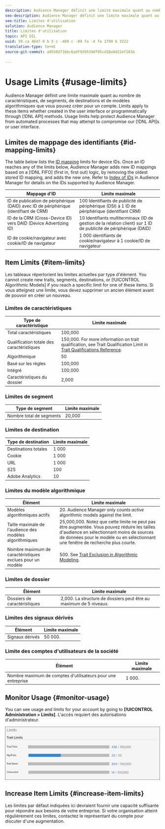 ```yaml
---
description: Audience Manager définit une limite maximale quant au nombre de caractéristiques, de segments, de destinations et de modèles algorithmiques que vous pouvez créer pour un compte. Les limites s'appliquent à ces éléments, qu'ils soient créés dans l'interface utilisateur ou par programmation via des méthodes API. Les limites d'utilisation permettent de protéger Audience Manager à partir des processus automatisés susceptibles de tenter de compromettre nos API ou l'interface utilisateur.
seo-description: Audience Manager définit une limite maximale quant au nombre de caractéristiques, de segments, de destinations et de modèles algorithmiques que vous pouvez créer pour un compte. Les limites s'appliquent à ces éléments, qu'ils soient créés dans l'interface utilisateur ou par programmation via des méthodes API. Les limites d'utilisation permettent de protéger Audience Manager à partir des processus automatisés susceptibles de tenter de compromettre nos API ou l'interface utilisateur.
seo-title: Limites d'utilisation
solution: Audience Manager
title: Limites d'utilisation
topic: API DIL
uuid: 50 ca 4647-0 b 5 c -409 c -89 fa -4 fa 1799 b 3222
translation-type: tm+mt
source-git-commit: a9550d71bbc6adf939539df05cd38a9d22ef261b

---
```



# Usage Limits {#usage-limits}

Audience Manager définit une limite maximale quant au nombre de caractéristiques, de segments, de destinations et de modèles algorithmiques que vous pouvez créer pour un compte. Limits apply to these items whether created in the user interface or programmatically through [!DNL API] methods. Usage limits help protect Audience Manager from automated processes that may attempt to compromise our [!DNL API]s or user interface.

## Limites de mappage des identifiants {#id-mapping-limits}

The table below lists the [ID mapping](../../integration/sending-audience-data/batch-data-transfer-explained/id-sync-http.md) limits for device IDs. Once an ID reaches any of the limits below, Audience Manager adds new ID mappings based on a [!DNL FIFO] (first in, first out) logic, by removing the oldest stored ID mapping, and adds the new one. Refer to [Index of IDs](../../reference/ids-in-aam.md) in Audience Manager for details on the IDs supported by Audience Manager.

| Mappage d&#39;ID | Limite maximale |
|-----------|-------------- |
| ID de publication de périphérique (DAID) avec ID de périphérique (identifiant de CRM) | 100 Identifiants de publicité de périphérique (DSI) à 1 ID de périphérique (identifiant CRM) |
| ID de la CRM (Cross-Device ID) vers DAID (Device Advertizing ID) | 10 Identifiants multiterminaux (ID de gestion de la relation client) sur 1 ID de publicité de périphérique (DAID) |
| ID de cookie/navigateur avec cookie/ID de navigateur | 1 000 identifiants de cookie/navigateur à 1 cookie/ID de navigateur |

## Item Limits {#item-limits}

Les tableaux répertorient les limites actuelles par type d&#39;élément. You cannot create new traits, segments, destinations, or [!UICONTROL Algorithmic Models] if you reach a specific limit for one of these items. Si vous atteignez une limite, vous devez supprimer un ancien élément avant de pouvoir en créer un nouveau.

### Limites de caractéristiques

| Type de caractéristique | Limite maximale |
| -------------------------- | ------------------------------------- |
| Total caractéristiques | 100,000 |
| Qualification totale des caractéristiques | 150,000. For more information on trait qualification, see Trait Qualification Limit in [Trait Qualifications Reference](/help/using/features/traits/trait-qualification-reference.md#trait-qualification-limit). |
| Algorithmique | 50 |
| Basé sur les règles | 100,000 |
| Intégré | 100,000 |
| Caractéristiques du dossier | 2,000 |

### Limites de segment

| Type de segment | Limite maximale |
| -------------- | ------------- |
| Nombre total de segments | 20,000 |

### Limites de destination

| Type de destination | Limite maximale |
| ------------------ | ------------- |
| Destinations totales | 1 000 |
| Cookie | 1 000 |
| URL | 1 000 |
| S2S | 100 |
| Adobe Analytics | 10 |

### Limites du modèle algorithmique

| Élément | Limite maximale |
| -------- | ----- |
| Modèles algorithmiques actifs | 20. Audience Manager only counts *active* algorithmic models against the limit. |
| Taille maximale de l&#39;audience des modèles algorithmiques | 25,000,000.  Notez que cette limite ne peut pas être augmentée. Vous pouvez réduire les tailles d&#39;audience en sélectionnant moins de sources de données pour le modèle ou en sélectionnant une fenêtre de recherche plus courte. |
| Nombre maximum de caractéristiques exclues pour un modèle | 500. See [Trait Exclusion in Algorithmic Modeling](/help/using/features/algorithmic-models/trait-exclusion-algo-models.md). |

### Limites de dossier

| Élément | Limite maximale |
| ------------- | ------------------ |
| Dossiers de caractéristiques | 2,000.  La structure de dossiers peut être au maximum de 5 niveaux. |

### Limites des signaux dérivés

| Élément | Limite maximale |
| --------------- | ------------- |
| Signaux dérivés | 50 000. |

### Limite des comptes d&#39;utilisateurs de la société

| Élément | Limite maximale |
| ----------- | ------------- |
| Nombre maximum de comptes d&#39;utilisateurs pour une entreprise | 1 000. |

## Monitor Usage {#monitor-usage}

You can see usage and limits for your account by going to **[!UICONTROL Administration > Limits]**. L&#39;accès requiert des autorisations d&#39;administrateur.

![image limite d&#39;utilisation](assets/usage-limits.png)

## Increase Item Limits {#increase-item-limits}

Les limites par défaut indiquées ici devraient fournir une capacité suffisante pour répondre aux besoins de votre entreprise. Si votre organisation atteint régulièrement ces limites, contactez le représentant du compte pour discuter d&#39;une augmentation.